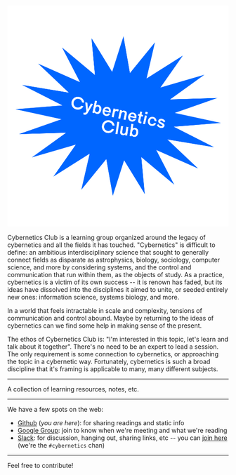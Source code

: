 ![Cybernetics Reading Club](cc.png)

Cybernetics Club is a learning group organized around the legacy of cybernetics and all the fields it has touched. "Cybernetics" is difficult to define: an ambitious interdisciplinary science that sought to generally connect fields as disparate as astrophysics, biology, sociology, computer science, and more by considering systems, and the control and communication that run within them, as the objects of study. As a practice, cybernetics is a victim of its own success -- it is renown has faded, but its ideas have dissolved into the disciplines it aimed to unite, or seeded entirely new ones: information science, systems biology, and more.

In a world that feels intractable in scale and complexity, tensions of communication and control abound. Maybe by returning to the ideas of cybernetics can we find some help in making sense of the present.

The ethos of Cybernetics Club is: "I'm interested in this topic, let's learn and talk about it together". There's no need to be an expert to lead a session. The only requirement is some connection to cybernetics, or approaching the topic in a cybernetic way. Fortunately, cybernetics is such a broad discipline that it's framing is applicable to many, many different subjects.

---

A collection of learning resources, notes, etc.

---

We have a few spots on the web:

- [Github](https://github.com/learning-gardens/cybernetics-club) (_you are here_): for sharing readings and static info
- [Google Group](https://groups.google.com/forum/#!forum/cybernetics-club): join to know when we're meeting and what we're reading
- [Slack](https://learning-gardens.slack.com): for discussion, hanging out, sharing links, etc -- you can [join here](https://lg-slack-automate.herokuapp.com/) (we're the `#cybernetics` chan)

---

Feel free to contribute!
